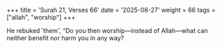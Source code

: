 +++
title = 'Surah 21, Verses 66'
date = '2025-08-27'
weight = 66
tags = ["allah", "worship"]
+++

He rebuked ˹them˺, “Do you then worship—instead of Allah—what can neither benefit nor harm you in any way?